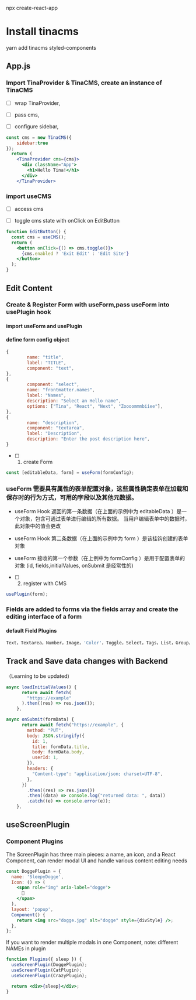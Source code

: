 npx create-react-app

# Install tinacms

yarn add tinacms styled-components

## App.js

### Import TinaProvider & TinaCMS, create an instance of TinaCMS

- [ ] wrap TinaProvider,

- [ ] pass cms,

- [ ] configure sidebar,

```jsx
const cms = new TinaCMS({
    sidebar:true
});
  return (
    <TinaProvider cms={cms}>
      <div className="App">
        <h1>Hello Tina!</h1>
      </div>
    </TinaProvider>
```

### import useCMS

- [ ] access cms

- [ ] toggle cms state with onClick on EditButton

```jsx
function EditButton() {
  const cms = useCMS();
  return (
    <button onClick={() => cms.toggle()}>
      {cms.enabled ? 'Exit Edit' : 'Edit Site'}
    </button>
  );
}
```

## Edit Content

### Create & Register Form with useForm,pass useForm into usePlugin hook

#### import useForm and usePlugin

#### define form config object

```jsx
{
        name: "title",
        label: "TITLE",
        component: "text",
},
{
        component: "select",
        name: "frontmatter.names",
        label: "Names",
        description: "Select an Hello name",
        options: ["Tina", "React", "Next", "Zoooommmbiiee"],
},
{
        name: "description",
        component: "textarea",
        label: "Description",
        description: "Enter the post description here",
}
```

- [ ] 1. create Form

```jsx
const [editableData, form] = useForm(formConfig);
```

### useForm 需要具有属性的表单配置对象，这些属性确定表单在加载和保存时的行为方式，可用的字段以及其他元数据。

- useForm Hook 返回的第一条数据（在上面的示例中为 editableData ）是一个对象，包含可通过表单进行编辑的所有数据。 当用户编辑表单中的数据时，此对象中的值会更改

- useForm Hook 第二条数据（在上面的示例中为 form ）是该挂钩创建的表单对象

- useForm 接收的第一个参数（在上例中为 formConfig ）是用于配置表单的对象 (id, fields,initialValues, onSubmit 是经常性的)

- [ ] 2. register with CMS

```jsx
usePlugin(form);
```

### Fields are added to forms via the fields array and create the editing interface of a form

#### default Field Plugins

```jsx
Text，Textarea，Number，Image，'Color'，Toggle，Select，Tags，List，Group，Group List，Blocks
```

## Track and Save data changes with Backend

（Learning to be updated)

```jsx
async loadInitialValues() {
      return await fetch(
        "https://example"
      ).then((res) => res.json());
    },
```

```jsx
async onSubmit(formData) {
      return await fetch("https://example", {
        method: "PUT",
        body: JSON.stringify({
          id: 1,
          title: formData.title,
          body: formData.body,
          userId: 1,
        }),
        headers: {
          "Content-type": "application/json; charset=UTF-8",
        },
      })
        .then((res) => res.json())
        .then((data) => console.log("returned data: ", data))
        .catch((e) => console.error(e));
    },
```

## useScreenPlugin

### Component Plugins

The ScreenPlugin has three main pieces: a name, an icon, and a React Component, can render modal UI and handle various content editing needs

```jsx
const DoggePlugin = {
  name: 'SleepyDogge',
  Icon: () => (
    <span role="img" aria-label="dogge">
      🐶
    </span>
  ),
  layout: 'popup',
  Component() {
    return <img src="dogge.jpg" alt="dogge" style={divStyle} />;
  },
};
```

If you want to render multiple modals in one Component, note: different NAMEs in plugin

```jsx
function Plugins({ sleep }) {
  useScreenPlugin(DoggePlugin);
  useScreenPlugin(CatPlugin);
  useScreenPlugin(CrazyPlugin);

  return <div>{sleep}</div>;
}
```
